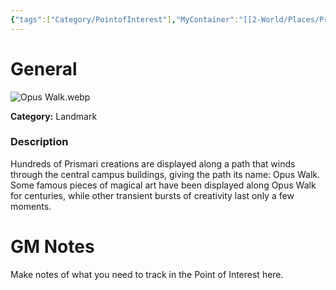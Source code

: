 ```yaml
---
{"tags":["Category/PointofInterest"],"MyContainer":"[[2-World/Places/Prismari Campus.md|Prismari Campus]]","MyCategory":"Landmark","obsidianUIMode":"preview","image":"Opus Walk.webp","dg-publish":true,"dg-path":"World/Points of Interest/Opus Walk.md","permalink":"/world/points-of-interest/opus-walk/","dgPassFrontmatter":true,"updated":"2025-09-29T15:22:52.000+01:00"}
---
```



# General

![Opus Walk.webp](/img/user/z_Assets/Maps/Opus%20Walk.webp)

**Category:** Landmark

### Description
Hundreds of Prismari creations are displayed along a path that winds through the central campus buildings, giving the path its name: Opus Walk. Some famous pieces of magical art have been displayed along Opus Walk for centuries, while other transient bursts of creativity last only a few moments.

# GM Notes

Make notes of what you need to track in the Point of Interest here. 

